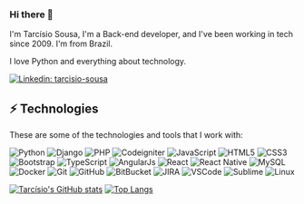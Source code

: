 ### Hi there 👋
I'm Tarcísio Sousa, I'm a Back-end developer, and I've been working in tech since 2009. I'm from Brazil.

I love Python and everything about technology.

[![Linkedin: tarcisio-sousa](https://img.shields.io/badge/-Linkedin-blue?style=flat-square&logo=Linkedin&logoColor=white&link=https://www.linkedin.com/in/tarcisio-sousa-58627a95/)](https://www.linkedin.com/in/tarcisio-sousa-58627a95/)

## ⚡ Technologies
These are some of the technologies and tools that I work with:

![Python](https://img.shields.io/badge/Python-FFD43B?style=flat-square&logo=python&logoColor=blue)
![Django](https://img.shields.io/badge/Django-092E20?style=flat-square&logo=django&logoColor=green)
![PHP](https://img.shields.io/badge/PHP-777BB4?style=flat-square&logo=php&logoColor=white)
![Codeigniter](https://img.shields.io/badge/Codeigniter-EF4223?style=flat-square&logo=codeigniter&logoColor=white)
![JavaScript](https://img.shields.io/badge/-JavaScript-black?style=flat-square&logo=javascript)
![HTML5](https://img.shields.io/badge/-HTML5-E34F26?style=flat-square&logo=html5&logoColor=white)
![CSS3](https://img.shields.io/badge/-CSS3-1572B6?style=flat-square&logo=css3)
![Bootstrap](https://img.shields.io/badge/-Bootstrap-563D7C?style=flat-square&logo=bootstrap)
![TypeScript](https://img.shields.io/badge/TypeScript-007ACC?style=flat-square&logo=typescript&logoColor=white)
![AngularJs](https://img.shields.io/badge/AngularJS-E23237?style=flat-square&logo=angularjs&logoColor=white)
![React](https://img.shields.io/badge/React-20232A?style=flat-square&logo=react&logoColor=61DAFB)
![React Native](https://img.shields.io/badge/React_Native-20232A?style=flat-square&logo=react&logoColor=61DAFB)
![MySQL](https://img.shields.io/badge/-MySQL-4479A1?style=flat-square&logo=mysql&logoColor=white)
![Docker](https://img.shields.io/badge/-Docker-2496ED?style=flat-square&logo=docker&logoColor=white)
![Git](https://img.shields.io/badge/-Git-black?style=flat-square&logo=git)
![GitHub](https://img.shields.io/badge/-GitHub-181717?style=flat-square&logo=github)
![BitBucket](https://img.shields.io/badge/-BitBucket-darkblue?style=flat-square&logo=bitbucket)
![JIRA](https://img.shields.io/badge/-JIRA-0052CC?style=flat-square&logo=jira)
![VSCode](https://img.shields.io/badge/-VSCode-007ACC?style=flat-square&logo=visual-studio-code&logoColor=white)
![Sublime](https://img.shields.io/badge/sublime_text-%23575757.svg?&style=flat-square&logo=sublime-text&logoColor=important)
![Linux](https://img.shields.io/badge/Linux-FCC624?style=for-the-badge&logo=linux&logoColor=black)

[![Tarcísio's GitHub stats](https://github-readme-stats.vercel.app/api?username=tarcisio-sousa)](https://github.com/tarcisio-sousa)
[![Top Langs](https://github-readme-stats.vercel.app/api/top-langs/?username=tarcisio-sousa&layout=compact)](https://github.com/tarcisio-sousa)

<!--
**tarcisio-sousa/tarcisio-sousa** is a ✨ _special_ ✨ repository because its `README.md` (this file) appears on your GitHub profile.

Here are some ideas to get you started:

- 🔭 I’m currently working on ...
- 🌱 I’m currently learning ...
- 👯 I’m looking to collaborate on ...
- 🤔 I’m looking for help with ...
- 💬 Ask me about ...
- 📫 How to reach me: ...
- 😄 Pronouns: ...
- ⚡ Fun fact: ...
-->
